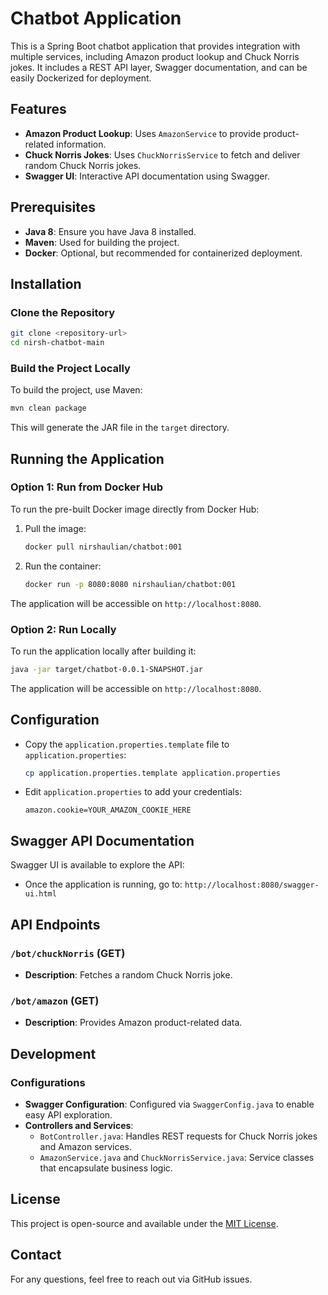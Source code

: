# Chatbot Application

This is a Spring Boot chatbot application that provides integration with multiple services, including Amazon product lookup and Chuck Norris jokes. It includes a REST API layer, Swagger documentation, and can be easily Dockerized for deployment.

## Features

- **Amazon Product Lookup**: Uses `AmazonService` to provide product-related information.
- **Chuck Norris Jokes**: Uses `ChuckNorrisService` to fetch and deliver random Chuck Norris jokes.
- **Swagger UI**: Interactive API documentation using Swagger.

## Prerequisites

- **Java 8**: Ensure you have Java 8 installed.
- **Maven**: Used for building the project.
- **Docker**: Optional, but recommended for containerized deployment.

## Installation

### Clone the Repository

```sh
git clone <repository-url>
cd nirsh-chatbot-main
```

### Build the Project Locally

To build the project, use Maven:

```sh
mvn clean package
```

This will generate the JAR file in the `target` directory.

## Running the Application

### Option 1: Run from Docker Hub

To run the pre-built Docker image directly from Docker Hub:

1. Pull the image:
   ```sh
   docker pull nirshaulian/chatbot:001
   ```

2. Run the container:
   ```sh
   docker run -p 8080:8080 nirshaulian/chatbot:001
   ```

The application will be accessible on `http://localhost:8080`.

### Option 2: Run Locally

To run the application locally after building it:

```sh
java -jar target/chatbot-0.0.1-SNAPSHOT.jar
```

The application will be accessible on `http://localhost:8080`.

## Configuration

- Copy the `application.properties.template` file to `application.properties`:
  ```sh
  cp application.properties.template application.properties
  ```
- Edit `application.properties` to add your credentials:
  ```properties
  amazon.cookie=YOUR_AMAZON_COOKIE_HERE
  ```

## Swagger API Documentation

Swagger UI is available to explore the API:

- Once the application is running, go to: `http://localhost:8080/swagger-ui.html`

## API Endpoints

### `/bot/chuckNorris` (GET)

- **Description**: Fetches a random Chuck Norris joke.

### `/bot/amazon` (GET)

- **Description**: Provides Amazon product-related data.

## Development

### Configurations

- **Swagger Configuration**: Configured via `SwaggerConfig.java` to enable easy API exploration.
- **Controllers and Services**:
  - `BotController.java`: Handles REST requests for Chuck Norris jokes and Amazon services.
  - `AmazonService.java` and `ChuckNorrisService.java`: Service classes that encapsulate business logic.

## License

This project is open-source and available under the [MIT License](LICENSE).

## Contact

For any questions, feel free to reach out via GitHub issues.

